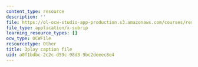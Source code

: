 ```yaml
---
content_type: resource
description: ''
file: https://ol-ocw-studio-app-production.s3.amazonaws.com/courses/res-18-006-calculus-revisited-single-variable-calculus-fall-2010/a0f1bdbc2c2cd59c98d39bc2deeec8e4_2f8CoFvB8uk.srt
file_type: application/x-subrip
learning_resource_types: []
ocw_type: OCWFile
resourcetype: Other
title: 3play caption file
uid: a0f1bdbc-2c2c-d59c-98d3-9bc2deeec8e4
---
```

